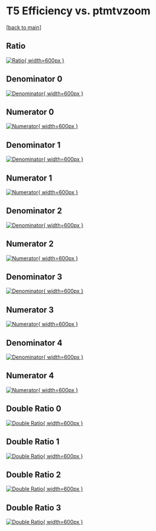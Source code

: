 # T5 Efficiency vs. ptmtvzoom

[[back to main](./)]



## Ratio

[![Ratio](../mtv/var/T5_base_211_1_eff_ptmtvzoom.png){ width=600px }](../mtv/var/T5_base_211_1_eff_ptmtvzoom.pdf)

## Denominator 0

[![Denominator](../mtv/den/T5_base_211_1_eff_ptmtvzoom_den0.png){ width=600px }](../mtv/den/T5_base_211_1_eff_ptmtvzoom_den0.pdf)

## Numerator 0

[![Numerator](../mtv/num/T5_base_211_1_eff_ptmtvzoom_num0.png){ width=600px }](../mtv/num/T5_base_211_1_eff_ptmtvzoom_num0.pdf)

## Denominator 1

[![Denominator](../mtv/den/T5_base_211_1_eff_ptmtvzoom_den1.png){ width=600px }](../mtv/den/T5_base_211_1_eff_ptmtvzoom_den1.pdf)

## Numerator 1

[![Numerator](../mtv/num/T5_base_211_1_eff_ptmtvzoom_num1.png){ width=600px }](../mtv/num/T5_base_211_1_eff_ptmtvzoom_num1.pdf)

## Denominator 2

[![Denominator](../mtv/den/T5_base_211_1_eff_ptmtvzoom_den2.png){ width=600px }](../mtv/den/T5_base_211_1_eff_ptmtvzoom_den2.pdf)

## Numerator 2

[![Numerator](../mtv/num/T5_base_211_1_eff_ptmtvzoom_num2.png){ width=600px }](../mtv/num/T5_base_211_1_eff_ptmtvzoom_num2.pdf)

## Denominator 3

[![Denominator](../mtv/den/T5_base_211_1_eff_ptmtvzoom_den3.png){ width=600px }](../mtv/den/T5_base_211_1_eff_ptmtvzoom_den3.pdf)

## Numerator 3

[![Numerator](../mtv/num/T5_base_211_1_eff_ptmtvzoom_num3.png){ width=600px }](../mtv/num/T5_base_211_1_eff_ptmtvzoom_num3.pdf)

## Denominator 4

[![Denominator](../mtv/den/T5_base_211_1_eff_ptmtvzoom_den4.png){ width=600px }](../mtv/den/T5_base_211_1_eff_ptmtvzoom_den4.pdf)

## Numerator 4

[![Numerator](../mtv/num/T5_base_211_1_eff_ptmtvzoom_num4.png){ width=600px }](../mtv/num/T5_base_211_1_eff_ptmtvzoom_num4.pdf)

## Double Ratio 0

[![Double Ratio](../mtv/ratio/T5_base_211_1_eff_ptmtvzoom_ratio0.png){ width=600px }](../mtv/ratio/T5_base_211_1_eff_ptmtvzoom_ratio0.pdf)

## Double Ratio 1

[![Double Ratio](../mtv/ratio/T5_base_211_1_eff_ptmtvzoom_ratio1.png){ width=600px }](../mtv/ratio/T5_base_211_1_eff_ptmtvzoom_ratio1.pdf)

## Double Ratio 2

[![Double Ratio](../mtv/ratio/T5_base_211_1_eff_ptmtvzoom_ratio2.png){ width=600px }](../mtv/ratio/T5_base_211_1_eff_ptmtvzoom_ratio2.pdf)

## Double Ratio 3

[![Double Ratio](../mtv/ratio/T5_base_211_1_eff_ptmtvzoom_ratio3.png){ width=600px }](../mtv/ratio/T5_base_211_1_eff_ptmtvzoom_ratio3.pdf)

